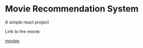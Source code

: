 # Movie Recommendation System

A simple react project

Link to the movie:

[movies](https://github.com/vitejs/vite-plugin-react/blob/main/packages/plugin-react/README.md) 
